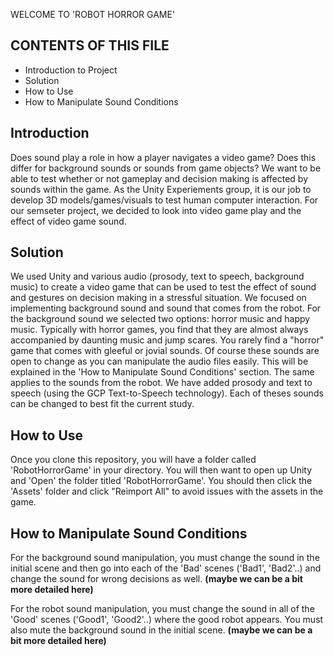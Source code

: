 WELCOME TO 'ROBOT HORROR GAME'

CONTENTS OF THIS FILE
---------------------

 - Introduction to Project
 - Solution
 - How to Use
 - How to Manipulate Sound Conditions

 

Introduction
------------
Does sound play a role in how a player navigates a video game? Does this differ for background sounds or sounds from game objects?
We want to be able to test whether or not gameplay and decision making is affected by sounds within the game. As the Unity Experiements group, it is our job to develop 3D models/games/visuals to test human computer interaction. For our semseter project, we decided to look into video game play and the effect of video game sound. 



Solution
--------
We used Unity and various audio (prosody, text to speech, background music) to create a video game that can be used to test 
the effect of sound and gestures on decision making in a stressful situation. We focused on implementing background sound and sound that comes from the robot. For the background sound we selected two options: horror music and happy music. Typically with horror games, you find that they are almost always accompanied by daunting music and jump scares. You rarely find a "horror" game that comes with gleeful or jovial sounds. Of course these sounds are open to change as you can manipulate the audio files easily. This will be explained in the 'How to Manipulate Sound Conditions' section. The same applies to the sounds from the robot. We have added prosody and text to speech (using the GCP Text-to-Speech technology). Each of theses sounds can be changed to best fit the current study.



How to Use
-----------
Once you clone this repository, you will have a folder called 'RobotHorrorGame' in your directory. You will then want to open up Unity and 'Open' the folder titled 'RobotHorrorGame'. You should then click the 'Assets' folder and click "Reimport All" to avoid issues with the assets in the game. 


How to Manipulate Sound Conditions
----------------------------------
For the background sound manipulation, you must change the sound in the initial scene and then go into each of the 'Bad' scenes ('Bad1', 'Bad2'..) and change the sound for wrong decisions as well. **(maybe we can be a bit more detailed here)**

For the robot sound manipulation, you must change the sound in all of the 'Good' scenes ('Good1', 'Good2'..) where the good robot appears. You must also mute the background sound in the initial scene. **(maybe we can be a bit more detailed here)**





